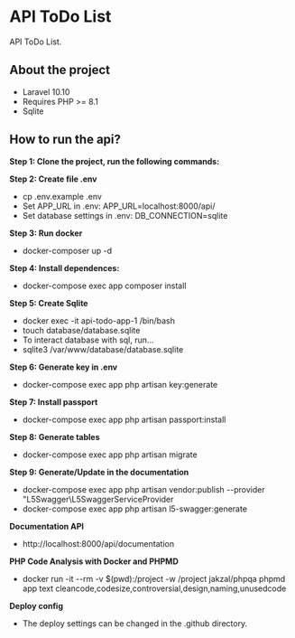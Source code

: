 # API ToDo List

API ToDo List.

## About the project

- Laravel 10.10
- Requires PHP >= 8.1
- Sqlite

## How to run the api?

**Step 1: Clone the project, run the following commands:**

**Step 2: Create file .env**
- cp .env.example .env
- Set APP_URL in .env: APP_URL=localhost:8000/api/
- Set database settings in .env: DB_CONNECTION=sqlite <br>

**Step 3: Run docker**
- docker-composer up -d

**Step 4: Install dependences:**
- docker-compose exec app composer install

**Step 5: Create Sqlite**
- docker exec -it api-todo-app-1 /bin/bash
- touch database/database.sqlite
- To interact database with sql, run...
- sqlite3 /var/www/database/database.sqlite

**Step 6: Generate key in .env**
- docker-compose exec app php artisan key:generate

**Step 7: Install passport**
- docker-compose exec app php artisan passport:install

**Step 8: Generate tables**
- docker-compose exec app php artisan migrate

**Step 9: Generate/Update in the documentation**
- docker-compose exec app php artisan vendor:publish --provider "L5Swagger\L5SwaggerServiceProvider
- docker-compose exec app php artisan l5-swagger:generate

**Documentation API**
- http://localhost:8000/api/documentation

**PHP Code Analysis with Docker and PHPMD**
- docker run -it --rm -v $(pwd):/project -w /project jakzal/phpqa phpmd app text cleancode,codesize,controversial,design,naming,unusedcode

**Deploy config**
- The deploy settings can be changed in the .github directory.